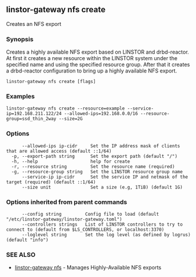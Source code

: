 ## linstor-gateway nfs create

Creates an NFS export

### Synopsis

Creates a highly available NFS export based on LINSTOR and drbd-reactor.
At first it creates a new resource within the LINSTOR system under the
specified name and using the specified resource group.
After that it creates a drbd-reactor configuration to bring up a highly available NFS 
export.

```
linstor-gateway nfs create [flags]
```

### Examples

```
linstor-gateway nfs create --resource=example --service-ip=192.168.211.122/24 --allowed-ips=192.168.0.0/16 --resource-group=ssd_thin_2way --size=2G
```

### Options

```
      --allowed-ips ip-cidr     Set the IP address mask of clients that are allowed access (default ::1/64)
  -p, --export-path string      Set the export path (default "/")
  -h, --help                    help for create
  -r, --resource string         Set the resource name (required)
  -g, --resource-group string   Set the LINSTOR resource group name
      --service-ip ip-cidr      Set the service IP and netmask of the target (required) (default ::1/64)
      --size unit               Set a size (e.g, 1TiB) (default 1G)
```

### Options inherited from parent commands

```
      --config string         Config file to load (default "/etc/linstor-gateway/linstor-gateway.toml")
      --controllers strings   List of LINSTOR controllers to try to connect to (default from $LS_CONTROLLERS, or localhost:3370)
      --loglevel string       Set the log level (as defined by logrus) (default "info")
```

### SEE ALSO

* [linstor-gateway nfs](linstor-gateway_nfs.md)	 - Manages Highly-Available NFS exports

